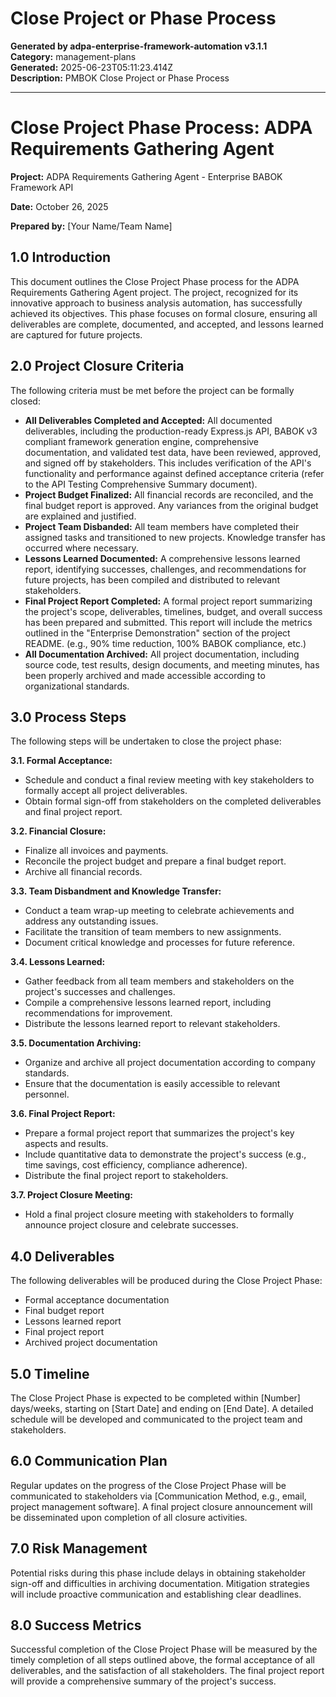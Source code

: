 # Close Project or Phase Process

**Generated by adpa-enterprise-framework-automation v3.1.1**  
**Category:** management-plans  
**Generated:** 2025-06-23T05:11:23.414Z  
**Description:** PMBOK Close Project or Phase Process

---

# Close Project Phase Process: ADPA Requirements Gathering Agent

**Project:** ADPA Requirements Gathering Agent - Enterprise BABOK Framework API

**Date:** October 26, 2025

**Prepared by:** [Your Name/Team Name]


## 1.0 Introduction

This document outlines the Close Project Phase process for the ADPA Requirements Gathering Agent project.  The project, recognized for its innovative approach to business analysis automation, has successfully achieved its objectives. This phase focuses on formal closure, ensuring all deliverables are complete, documented, and accepted, and lessons learned are captured for future projects.


## 2.0 Project Closure Criteria

The following criteria must be met before the project can be formally closed:

* **All Deliverables Completed and Accepted:**  All documented deliverables, including the production-ready Express.js API, BABOK v3 compliant framework generation engine, comprehensive documentation, and validated test data, have been reviewed, approved, and signed off by stakeholders. This includes verification of the API's functionality and performance against defined acceptance criteria (refer to the API Testing Comprehensive Summary document).
* **Project Budget Finalized:**  All financial records are reconciled, and the final budget report is approved.  Any variances from the original budget are explained and justified.
* **Project Team Disbanded:**  All team members have completed their assigned tasks and transitioned to new projects.  Knowledge transfer has occurred where necessary.
* **Lessons Learned Documented:** A comprehensive lessons learned report, identifying successes, challenges, and recommendations for future projects, has been compiled and distributed to relevant stakeholders.
* **Final Project Report Completed:**  A formal project report summarizing the project's scope, deliverables, timelines, budget, and overall success has been prepared and submitted. This report will include the metrics outlined in the "Enterprise Demonstration" section of the project README.  (e.g., 90% time reduction, 100% BABOK compliance, etc.)
* **All Documentation Archived:** All project documentation, including source code, test results, design documents, and meeting minutes, has been properly archived and made accessible according to organizational standards.


## 3.0 Process Steps

The following steps will be undertaken to close the project phase:

**3.1. Formal Acceptance:**
* Schedule and conduct a final review meeting with key stakeholders to formally accept all project deliverables.
* Obtain formal sign-off from stakeholders on the completed deliverables and final project report.

**3.2. Financial Closure:**
* Finalize all invoices and payments.
* Reconcile the project budget and prepare a final budget report.
* Archive all financial records.

**3.3. Team Disbandment and Knowledge Transfer:**
* Conduct a team wrap-up meeting to celebrate achievements and address any outstanding issues.
* Facilitate the transition of team members to new assignments.
* Document critical knowledge and processes for future reference.

**3.4. Lessons Learned:**
* Gather feedback from all team members and stakeholders on the project's successes and challenges.
* Compile a comprehensive lessons learned report, including recommendations for improvement.
* Distribute the lessons learned report to relevant stakeholders.

**3.5. Documentation Archiving:**
* Organize and archive all project documentation according to company standards.
* Ensure that the documentation is easily accessible to relevant personnel.

**3.6. Final Project Report:**
* Prepare a formal project report that summarizes the project's key aspects and results.
* Include quantitative data to demonstrate the project's success (e.g., time savings, cost efficiency, compliance adherence).
* Distribute the final project report to stakeholders.

**3.7. Project Closure Meeting:**
* Hold a final project closure meeting with stakeholders to formally announce project closure and celebrate successes.


## 4.0 Deliverables

The following deliverables will be produced during the Close Project Phase:

* Formal acceptance documentation
* Final budget report
* Lessons learned report
* Final project report
* Archived project documentation


## 5.0 Timeline

The Close Project Phase is expected to be completed within [Number] days/weeks, starting on [Start Date] and ending on [End Date].  A detailed schedule will be developed and communicated to the project team and stakeholders.


## 6.0 Communication Plan

Regular updates on the progress of the Close Project Phase will be communicated to stakeholders via [Communication Method, e.g., email, project management software].  A final project closure announcement will be disseminated upon completion of all closure activities.


## 7.0 Risk Management

Potential risks during this phase include delays in obtaining stakeholder sign-off and difficulties in archiving documentation.  Mitigation strategies will include proactive communication and establishing clear deadlines.


## 8.0 Success Metrics

Successful completion of the Close Project Phase will be measured by the timely completion of all steps outlined above, the formal acceptance of all deliverables, and the satisfaction of all stakeholders.  The final project report will provide a comprehensive summary of the project's success.
